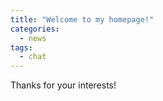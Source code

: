 ```yaml
---
title: "Welcome to my homepage!"
categories:
  - news
tags:
  - chat
---
```


Thanks for your interests!